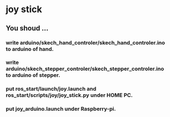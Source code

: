 # joy stick

## You shoud ...

### write arduino/skech_hand_controler/skech_hand_controler.ino to arduino of hand.

### write arduino/skech_stepper_controler/skech_stepper_controler.ino to arduino of stepper.

### put ros_start/launch/joy.launch and ros_start/scripts/joy/joy_stick.py under HOME PC.

### put joy_arduino.launch under Raspberry-pi.

